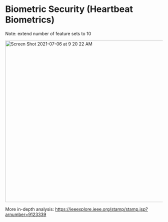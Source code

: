 # Biometric Security (Heartbeat Biometrics)
Note: extend number of feature sets to 10

<img width="518" alt="Screen Shot 2021-07-06 at 9 20 22 AM" src="https://user-images.githubusercontent.com/43594876/125118587-c3d97980-e0a4-11eb-8a5d-385cbc0518e5.png">


More in-depth analysis: https://ieeexplore.ieee.org/stamp/stamp.jsp?arnumber=9123339


